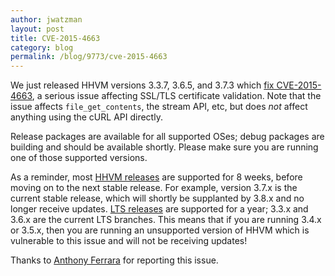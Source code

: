 ```yaml
---
author: jwatzman
layout: post
title: CVE-2015-4663
category: blog
permalink: /blog/9773/cve-2015-4663
---
```


We just released HHVM versions 3.3.7, 3.6.5, and 3.7.3 which [fix CVE-2015-4663](https://github.com/facebook/hhvm/commit/e282a459188a472e177b45ad2d2989289294df74), a serious issue affecting SSL/TLS certificate validation. Note that the issue affects `file_get_contents`, the stream API, etc, but does _not_ affect anything using the cURL API directly.

<!--truncate-->

Release packages are available for all supported OSes; debug packages are building and should be available shortly. Please make sure you are running one of those supported versions.

As a reminder, most [HHVM releases](https://github.com/facebook/hhvm/wiki/Release%20Schedule) are supported for 8 weeks, before moving on to the next stable release. For example, version 3.7.x is the current stable release, which will shortly be supplanted by 3.8.x and no longer receive updates. [LTS releases](https://github.com/facebook/hhvm/wiki/Long-term-support-%28LTS%29) are supported for a year; 3.3.x and 3.6.x are the current LTS branches. This means that if you are running 3.4.x or 3.5.x, then you are running an unsupported version of HHVM which is vulnerable to this issue and will not be receiving updates!

Thanks to [Anthony Ferrara](http://blog.ircmaxell.com/) for reporting this issue.
